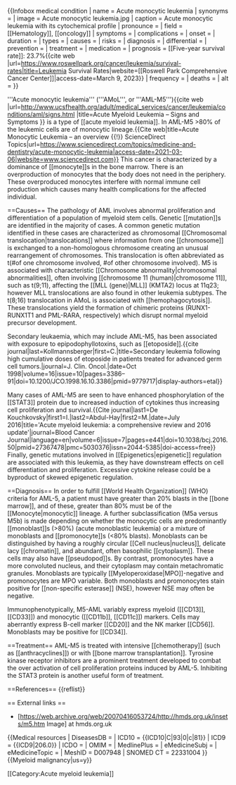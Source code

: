 {{Infobox medical condition
| name          = Acute monocytic leukemia
| synonyms      = 
| image         = Acute monocytic leukemia.jpg
| caption       = Acute monocytic leukemia with its cytochemical profile
| pronounce     = 
| field         = [[Hematology]], [[oncology]]
| symptoms      = 
| complications = 
| onset         = 
| duration      = 
| types         = 
| causes        = 
| risks         = 
| diagnosis     = 
| differential  = 
| prevention    = 
| treatment     = 
| medication    = 
| prognosis     = [[Five-year survival rate]]: 23.7%<ref name="RoswellPark">{{cite web |url=https://www.roswellpark.org/cancer/leukemia/survival-rates|title=Leukemia Survival Rates|website=[[Roswell Park Comprehensive Cancer Center]]|access-date=March 9, 2023}}</ref>
| frequency     = 
| deaths        = 
| alt           = 
}}

'''Acute monocytic leukemia''' ('''AMoL''', or '''AML-M5''')<ref name="urlAcute Myeloid Leukemia - Signs and Symptoms">{{cite web |url=http://www.ucsfhealth.org/adult/medical_services/cancer/leukemia/conditions/aml/signs.html |title=Acute Myeloid Leukemia – Signs and Symptoms }}</ref> is a type of [[acute myeloid leukemia]]. In AML-M5 >80% of the leukemic cells are of monocytic lineage.<ref>{{Cite web|title=Acute Monocytic Leukemia – an overview {{!}} ScienceDirect Topics|url=https://www.sciencedirect.com/topics/medicine-and-dentistry/acute-monocytic-leukemia|access-date=2021-03-06|website=www.sciencedirect.com}}</ref> This cancer is characterized by a dominance of [[monocyte]]s in the bone marrow. There is an overproduction of monocytes that the body does not need in the periphery. These overproduced monocytes interfere with normal immune cell production which causes many health complications for the affected individual.

==Causes==
The pathology of AML involves abnormal proliferation and differentiation of a population of myeloid stem cells. Genetic [[mutation]]s are identified in the majority of cases. A common genetic mutation identified in these cases are characterized as chromosomal [[Chromosomal translocation|translocations]] where information from one [[chromosome]] is exchanged to a non-homologous chromosome creating an unusual rearrangement of chromosomes. This translocation is often abbreviated as t(#of one chromosome involved, #of other chromosome involved). M5 is associated with characteristic [[Chromosome abnormality|chromosomal abnormalities]], often involving [[chromosome 11 (human)|chromosome 11]], such as t(9;11), affecting the [[MLL (gene)|MLL]] (KMTA2) locus at 11q23; however MLL translocations are also found in other leukemia subtypes. The t(8;16) translocation in AMoL is associated with [[hemophagocytosis]]. These translocations yield the formation of chimeric proteins (RUNX1-RUNX1T1 and PML-RARA, respectively) which disrupt normal myeloid precursor development.

Secondary leukaemia, which may include AML-M5, has been associated with exposure to epipodophyllotoxins, such as [[etoposide]].<ref>{{cite journal|last=Kollmannsberger|first=C.|title=Secondary leukemia following high cumulative doses of etoposide in patients treated for advanced germ cell tumors.|journal=J. Clin. Oncol.|date=Oct 1998|volume=16|issue=10|pages=3386–91|doi=10.1200/JCO.1998.16.10.3386|pmid=9779717|display-authors=etal}}</ref>

Many cases of AML-M5 are seen to have enhanced phosphorylation of the [[STAT3]] protein due to increased induction of cytokines thus increasing cell proliferation and survival.<ref name=":2">{{Cite journal|last1=De Kouchkovsky|first1=I.|last2=Abdul-Hay|first2=M.|date=July 2016|title='Acute myeloid leukemia: a comprehensive review and 2016 update'|journal=Blood Cancer Journal|language=en|volume=6|issue=7|pages=e441|doi=10.1038/bcj.2016.50|pmid=27367478|pmc=5030376|issn=2044-5385|doi-access=free}}</ref> Finally, genetic mutations involved in [[Epigenetics|epigenetic]] regulation are associated with this leukemia, as they have downstream effects on cell differentiation and proliferation. Excessive cytokine release could be a byproduct of skewed epigenetic regulation.

==Diagnosis==
In order to fulfill [[World Health Organization]] (WHO) criteria for AML-5, a patient must have greater than 20% blasts in the [[bone marrow]], and of these, greater than 80% must be of the [[Monocyte|monocytic]] lineage. A further subclassification (M5a versus M5b) is made depending on whether the monocytic cells are predominantly [[monoblast]]s (>80%) (acute monoblastic leukemia) or a mixture of monoblasts and [[promonocyte]]s (<80% blasts). Monoblasts can be distinguished by having a roughly circular [[Cell nucleus|nucleus]], delicate lacy [[chromatin]], and abundant, often basophilic [[cytoplasm]]. These cells may also have [[pseudopod]]s. By contrast, promonocytes have a more convoluted nucleus, and their cytoplasm may contain metachromatic granules. Monoblasts are typically [[Myeloperoxidase|MPO]]-negative and promonocytes are MPO variable. Both monoblasts and promonocytes stain positive for [[non-specific esterase]] (NSE), however NSE may often be negative.

Immunophenotypically, M5-AML variably express myeloid ([[CD13]], [[CD33]]) and monocytic ([[CD11b]], [[CD11c]]) markers. Cells may aberrantly express B-cell marker [[CD20]] and the NK marker [[CD56]]. Monoblasts may be positive for [[CD34]].

==Treatment==
AML-M5 is treated with intensive [[chemotherapy]] (such as [[anthracyclines]]) or with [[bone marrow transplantation]]. Tyrosine kinase receptor inhibitors are a prominent treatment developed to combat the over activation of cell proliferation proteins induced by AML-5. Inhibiting the STAT3 protein is another useful form of treatment.<ref name=":2" />

==References==
{{reflist}}

== External links ==
* [https://web.archive.org/web/20070416053724/http://hmds.org.uk/insets/m5.htm Image] at hmds.org.uk

{{Medical resources
| DiseasesDB      = 
| ICD10           = {{ICD10|C|93|0|c|81}}
| ICD9            = {{ICD9|206.0}}
| ICDO            = 
| OMIM            = 
| MedlinePlus     = 
| eMedicineSubj   = 
| eMedicineTopic  = 
| MeshID          = D007948
| SNOMED CT       = 22331004
}}
{{Myeloid malignancy|us=y}}

[[Category:Acute myeloid leukemia]]